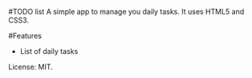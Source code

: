#TODO list
A simple app to manage you daily tasks.
It uses HTML5 and CSS3.

#Features
* List of daily tasks

License: MIT.